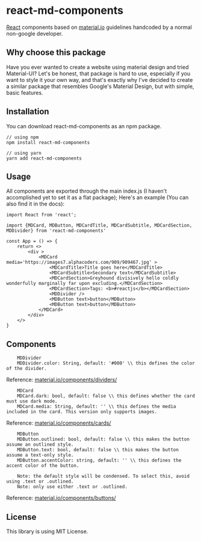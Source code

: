 # react-md-components
[React](https://reactjs.org) components based on [material.io](https://material.io) guidelines handcoded by a normal non-google developer.

## Why choose this package
Have you ever wanted to create a website using material design and tried Material-UI? Let's be honest, that package is hard to use, especially if you want to style it your own way, and that's exactly why I've decided to create a similar package that resembles Google's Material Design, but with simple, basic features.

## Installation
You can download react-md-components as an npm package.

```
// using npm
npm install react-md-components

// using yarn
yarn add react-md-components

```

## Usage 

All components are exported through the main index.js (I haven't accomplished yet to set it as a flat package);
Here's an example (You can also find it in the docs):

```
import React from 'react';

import {MDCard, MDButton, MDCardTitle, MDCardSubtitle, MDCardSection, MDDivider} from 'react-md-components'

const App = () => {
    return <>
        <div >
            <MDCard media='https://images7.alphacoders.com/909/909467.jpg' >
                <MDCardTitle>Title goes here</MDCardTitle>
                <MDCardSubtitle>Secondary text</MDCardSubtitle>
                <MDCardSection>Greyhound divisively hello coldly wonderfully marginally far upon excluding.</MDCardSection>
                <MDCardSection>Tags: <b>#reactjs</b></MDCardSection>
                <MDDivider />
                <MDButton text>button</MDButton>
                <MDButton text>button</MDButton>
            </MDCard>
        </div>
    </>
}
```

## Components

```
    MDDivider
    MDDivider.color: String, default: '#000' \\ this defines the color of the divider.
```
Reference: [material.io/components/dividers/](https://material.io/components/dividers/)
```
    MDCard
    MDCard.dark: bool, default: false \\ this defines whether the card must use dark mode.
    MDCard.media: String, default: '' \\ this defines the media included in the card. This version only supports images.
```
Reference: [material.io/components/cards/](https://material.io/components/cards/)
```
    MDButton
    MDButton.outlined: bool, default: false \\ this makes the button assume an outlined style.
    MDButton.text: bool, default: false \\ this makes the button assume a text-only style.
    MDButton.accentColor: string, default: '' \\ this defines the accent color of the button.

    Note: the default style will be condensed. To select this, avoid using .text or .outlined.
    Note: only use either .text or .outlined.
```
Reference: [material.io/components/buttons/](https://material.io/components/buttons/)

## License
This library is using MIT License.